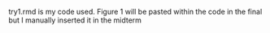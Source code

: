 try1.rmd is my code used.
Figure 1 will be pasted within the code in the final but I manually inserted it in the midterm 
